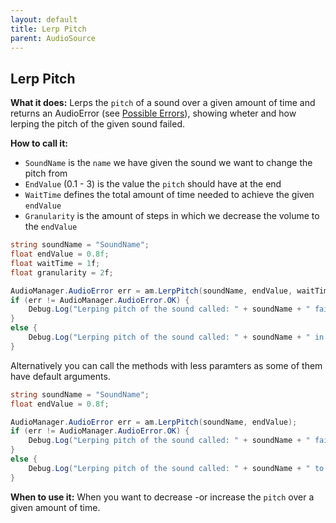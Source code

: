 ```yaml
---
layout: default
title: Lerp Pitch
parent: AudioSource
---
```


## Lerp Pitch
**What it does:**
Lerps the ```pitch``` of a sound over a given amount of time and returns an AudioError (see [Possible Errors](https://mathewhdyt.github.io/Unity-Audio-Manager/docs/documentation/index/#possible-errors)), showing wheter and how lerping the pitch of the given sound failed.

**How to call it:**
- ```SoundName``` is the ```name``` we have given the sound we want to change the pitch from
- ```EndValue``` (0.1 - 3) is the value the ```pitch``` should have at the end
- ```WaitTime``` defines the total amount of time needed to achieve the given ```endValue```
- ```Granularity``` is the amount of steps in which we decrease the volume to the ```endValue```

```csharp
string soundName = "SoundName";
float endValue = 0.8f;
float waitTime = 1f;
float granularity = 2f;

AudioManager.AudioError err = am.LerpPitch(soundName, endValue, waitTime, granularity);
if (err != AudioManager.AudioError.OK) {
    Debug.Log("Lerping pitch of the sound called: " + soundName + " failed with error id: " + err);
}
else {
    Debug.Log("Lerping pitch of the sound called: " + soundName + " in the time: " + waitTime.ToString("0.00") + " seconds with the endValue: " + endValue.ToString("0.00") + " and the granularity: " + granularity.ToString("0.00") + " succesfull");
}
```

Alternatively you can call the methods with less paramters as some of them have default arguments.

```csharp
string soundName = "SoundName";
float endValue = 0.8f;

AudioManager.AudioError err = am.LerpPitch(soundName, endValue);
if (err != AudioManager.AudioError.OK) {
    Debug.Log("Lerping pitch of the sound called: " + soundName + " failed with error id: " + err);
}
else {
    Debug.Log("Lerping pitch of the sound called: " + soundName + " to the endValue: " + endValue.ToString("0.00") + " succesfull");
}
```

**When to use it:**
When you want to decrease -or increase the ```pitch``` over a given amount of time.
